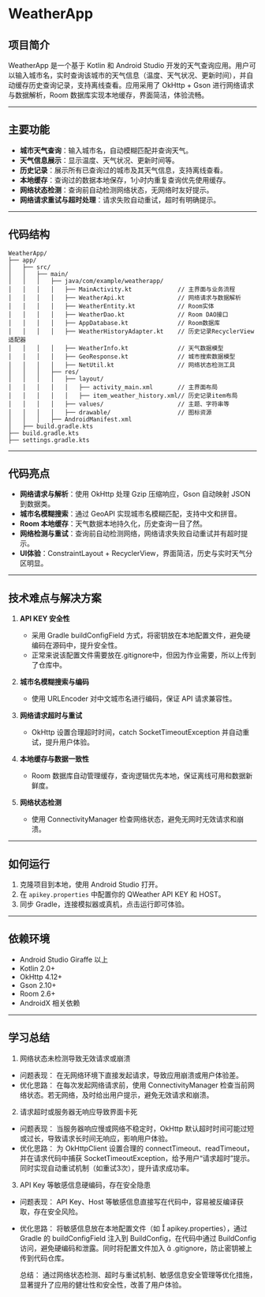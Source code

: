 # WeatherApp

## 项目简介

WeatherApp 是一个基于 Kotlin 和 Android Studio 开发的天气查询应用。用户可以输入城市名，实时查询该城市的天气信息（温度、天气状况、更新时间），并自动缓存历史查询记录，支持离线查看。应用采用了 OkHttp + Gson 进行网络请求与数据解析，Room 数据库实现本地缓存，界面简洁，体验流畅。

---

## 主要功能

- **城市天气查询**：输入城市名，自动模糊匹配并查询天气。
- **天气信息展示**：显示温度、天气状况、更新时间等。
- **历史记录**：展示所有已查询过的城市及其天气信息，支持离线查看。
- **本地缓存**：查询过的数据本地保存，1小时内重复查询优先使用缓存。
- **网络状态检测**：查询前自动检测网络状态，无网络时友好提示。
- **网络请求重试与超时处理**：请求失败自动重试，超时有明确提示。

---

## 代码结构

```
WeatherApp/
├── app/
│   ├── src/
│   │   ├── main/
│   │   │   ├── java/com/example/weatherapp/
│   │   │   │   ├── MainActivity.kt             // 主界面与业务流程
│   │   │   │   ├── WeatherApi.kt               // 网络请求与数据解析
│   │   │   │   ├── WeatherEntity.kt            // Room实体
│   │   │   │   ├── WeatherDao.kt               // Room DAO接口
│   │   │   │   ├── AppDatabase.kt              // Room数据库
│   │   │   │   ├── WeatherHistoryAdapter.kt    // 历史记录RecyclerView适配器
│   │   │   │   ├── WeatherInfo.kt              // 天气数据模型
│   │   │   │   ├── GeoResponse.kt              // 城市搜索数据模型
│   │   │   │   ├── NetUtil.kt                  // 网络状态检测工具
│   │   │   ├── res/
│   │   │   │   ├── layout/
│   │   │   │   │   ├── activity_main.xml       // 主界面布局
│   │   │   │   │   ├── item_weather_history.xml// 历史记录item布局
│   │   │   │   ├── values/                     // 主题、字符串等
│   │   │   │   ├── drawable/                   // 图标资源
│   │   │   ├── AndroidManifest.xml
│   ├── build.gradle.kts
├── build.gradle.kts
├── settings.gradle.kts
```

---

## 代码亮点

- **网络请求与解析**：使用 OkHttp 处理 Gzip 压缩响应，Gson 自动映射 JSON 到数据类。
- **城市名模糊搜索**：通过 GeoAPI 实现城市名模糊匹配，支持中文和拼音。
- **Room 本地缓存**：天气数据本地持久化，历史查询一目了然。
- **网络检测与重试**：查询前自动检测网络，网络请求失败自动重试并有超时提示。
- **UI体验**：ConstraintLayout + RecyclerView，界面简洁，历史与实时天气分区明显。

---

## 技术难点与解决方案

1. **API KEY 安全性**  
   - 采用 Gradle buildConfigField 方式，将密钥放在本地配置文件，避免硬编码在源码中，提升安全性。
   - 正常来说该配置文件需要放在.gitignore中，但因为作业需要，所以上传到了仓库中。

2. **城市名模糊搜索与编码**  
   - 使用 URLEncoder 对中文城市名进行编码，保证 API 请求兼容性。

3. **网络请求超时与重试**  
   - OkHttp 设置合理超时时间，catch SocketTimeoutException 并自动重试，提升用户体验。

4. **本地缓存与数据一致性**  
   - Room 数据库自动管理缓存，查询逻辑优先本地，保证离线可用和数据新鲜度。

5. **网络状态检测**  
   - 使用 ConnectivityManager 检查网络状态，避免无网时无效请求和崩溃。

---

## 如何运行

1. 克隆项目到本地，使用 Android Studio 打开。
2. 在 `apikey.properties` 中配置你的 QWeather API KEY 和 HOST。
3. 同步 Gradle，连接模拟器或真机，点击运行即可体验。

---

## 依赖环境

- Android Studio Giraffe 以上
- Kotlin 2.0+
- OkHttp 4.12+
- Gson 2.10+
- Room 2.6+
- AndroidX 相关依赖

---

## 学习总结
1. 网络状态未检测导致无效请求或崩溃 
- 问题表现：
在无网络环境下直接发起请求，导致应用崩溃或用户体验差。 
- 优化思路：
在每次发起网络请求前，使用 ConnectivityManager 检查当前网络状态。若无网络，及时给出用户提示，避免无效请求和崩溃。   
2. 请求超时或服务器无响应导致界面卡死 
- 问题表现：
当服务器响应慢或网络不稳定时，OkHttp 默认超时时间可能过短或过长，导致请求长时间无响应，影响用户体验。 
- 优化思路：
为 OkHttpClient 设置合理的 connectTimeout、readTimeout，并在请求代码中捕获 SocketTimeoutException，给予用户“请求超时”提示。同时实现自动重试机制（如重试3次），提升请求成功率。   
3. API Key 等敏感信息硬编码，存在安全隐患 
- 问题表现：
API Key、Host 等敏感信息直接写在代码中，容易被反编译获取，存在安全风险。 
- 优化思路：
将敏感信息放在本地配置文件（如   apikey.properties），通过 Gradle 的 buildConfigField 注入到 BuildConfig，在代码中通过 BuildConfig 访问，避免硬编码和泄露。同时将配置文件加入   .gitignore，防止密钥被上传到代码仓库。   

   总结：
通过网络状态检测、超时与重试机制、敏感信息安全管理等优化措施，显著提升了应用的健壮性和安全性，改善了用户体验。